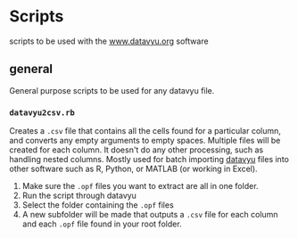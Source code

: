 Scripts
=======

scripts to be used with the www.datavyu.org software

## general

General purpose scripts to be used for any datavyu file.

### `datavyu2csv.rb`

Creates a `.csv` file that contains all the cells found for a particular column, and converts any empty arguments to empty spaces. Multiple files will be created for each column. It doesn't do any other processing, such as handling nested columns. Mostly used for batch importing [datavyu](http://www.datavyu.org/user-guide/api.html) files into other software such as R, Python, or MATLAB (or working in Excel).

1. Make sure the `.opf` files you want to extract are all in one folder.
2. Run the script through datavyu
3. Select the folder containing the `.opf` files
4. A new subfolder will be made that outputs a `.csv` file for each column and each `.opf` file found in your root folder. 
